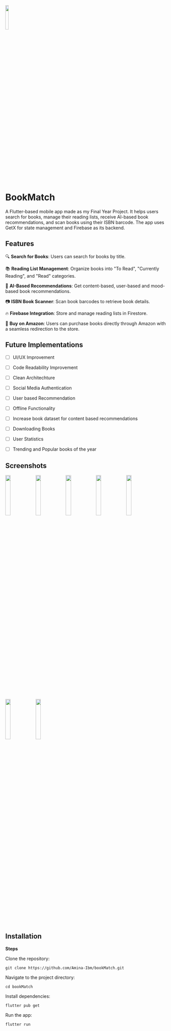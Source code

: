 
<img src="https://github.com/user-attachments/assets/ffb4bb4f-3eff-4c28-aa9f-383edb4008f2"  style="width:14%; height:14%; ">

# BookMatch

A Flutter-based mobile app made as my Final Year Project.  It helps users search for books, manage their reading lists, receive AI-based book recommendations, and scan books using their ISBN barcode. The app uses GetX for state management and Firebase as its backend.

## Features

🔍 **Search for Books**: Users can search for books by title.

📚 **Reading List Management**: Organize books into "To Read", "Currently Reading", and "Read" categories.

🤖 **AI-Based Recommendations**: Get content-based, user-based and mood-based book recommendations.

📷 **ISBN Book Scanner**: Scan book barcodes to retrieve book details.

🔥 **Firebase Integration**: Store and manage reading lists in Firestore.

🛒 **Buy on Amazon**: Users can purchase books directly through Amazon with a seamless redirection to the store.

## Future Implementations 

- [ ] UI/UX Improvement
- [ ] Code Readability Improvement
- [ ] Clean Architechture
- [ ] Social Media Authentication
- [ ] User based Recommendation
- [ ] Offline Functionality
- [ ] Increase book dataset for content based recommendations
- [ ] Downloading Books
- [ ] User Statistics
- [ ] Trending and Popular books of the year
      

## Screenshots


<img src="https://github.com/user-attachments/assets/3b7e097d-4928-4e3f-95aa-d4032053a472"  style="width:18%; height:18%; ">

<img src="https://github.com/user-attachments/assets/e9f794e8-1fec-408f-9409-93790822182f"  style="width:18%; height:18%; ">

<img src="https://github.com/user-attachments/assets/da5dd4af-c667-4b14-8700-cb384d2c4cdf"  style="width:18%; height:18%; ">

<img src="https://github.com/user-attachments/assets/c1d71141-eb48-4c5b-b5e6-fc05451d752e"  style="width:18%; height:18%; ">

<img src="https://github.com/user-attachments/assets/0a7a0f2f-ec71-4e84-a69b-b64a0fb2defa"  style="width:18%; height:18%; ">

<img src="https://github.com/user-attachments/assets/26621111-199d-4f3f-8f19-952cf3c81223"  style="width:18%; height:18%; ">

<img src="https://github.com/user-attachments/assets/71d97b56-c3d9-429e-b124-5756376d437d"  style="width:18%; height:18%; ">



## Installation

**Steps**

Clone the repository:

```git clone https://github.com/Amina-Ibm/bookMatch.git```

Navigate to the project directory:

```cd bookMatch```

Install dependencies:

```flutter pub get```

Run the app:

```flutter run```
